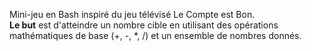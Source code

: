 Mini-jeu en Bash inspiré du jeu télévisé Le Compte est Bon.    
**Le but** est d'atteindre un nombre cible en utilisant des opérations mathématiques de base (+, -, *, /) et un ensemble de nombres donnés.
